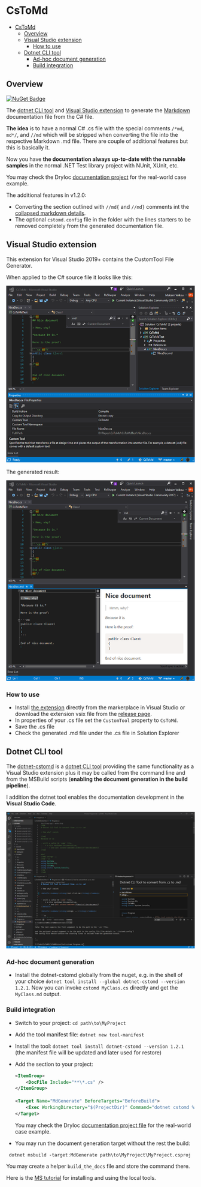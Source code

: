 # CsToMd

- [CsToMd](#cstomd)
  - [Overview](#overview)
  - [Visual Studio extension](#visual-studio-extension)
    - [How to use](#how-to-use)
  - [Dotnet CLI tool](#dotnet-cli-tool)
    - [Ad-hoc document generation](#ad-hoc-document-generation)
    - [Build integration](#build-integration)

## Overview

[![NuGet Badge](https://buildstats.info/nuget/dotnet-cstomd)](https://www.nuget.org/packages/dotnet-cstomd)

The [dotnet CLI tool](https://www.nuget.org/packages/dotnet-cstomd) and [Visual Studio extension](https://marketplace.visualstudio.com/items?itemName=dadhi.cstomd123) to generate the [Markdown](https://guides.github.com/features/mastering-markdown) documentation file from the C# file.

**The idea** is to have a normal C# .cs file with the special comments `/*md`, `md*/`, and `//md` which will be stripped when converting the file into the respective Markdown .md file. There are couple of additional features but this is basically it. 

Now you have **the documentation always up-to-date with the runnable samples** in the normal .NET Test library project with NUnit, XUnit, etc.

You may check the DryIoc [documentation project](https://github.com/dadhi/DryIoc/tree/master/docs/DryIoc.Docs) for the real-world case example.

The additional features in v1.2.0:

- Converting the section outlined with `//md{` and `//md}` comments int the [collapsed markdown details](https://gist.github.com/pierrejoubert73/902cc94d79424356a8d20be2b382e1ab).
- The optional `cstomd.config` file in the folder with the lines starters to be removed completely from the generated documentation file.


## Visual Studio extension

This extension for Visual Studio 2019+ contains the CustomTool File Generator.

When applied to the C# source file it looks like this:

![VS file properties](screen1.png)


The generated result:

![VS result](screen2.png)


### How to use

- Install [the extension](https://marketplace.visualstudio.com/items?itemName=dadhi.cstomd123) directly from the markerplace in Visual Studio or download the extension vsix file from the [release page](https://github.com/dadhi/CsToMd/releases).
- In properties of your .cs file set the `CustomTool` property to `CsToMd`.
- Save the .cs file
- Check the generated .md file under the .cs file in Solution Explorer


## Dotnet CLI tool

The [dotnet-cstomd](https://www.nuget.org/packages/dotnet-cstomd) is a [dotnet CLI tool](https://docs.microsoft.com/en-us/dotnet/core/tools/) providing the same functionality as a Visual Studio extension plus it may be called from the command line and from the MSBuild scripts (**enabling the document generation in the build pipeline**).

I addition the dotnet tool enables the documentation development in the **Visual Studio Code**.


![VSCode usage](screen3.png)


### Ad-hoc document generation

- Install the dotnet-cstomd globally from the nuget, e.g. in the shell of your choice `dotnet tool install --global dotnet-cstomd --version 1.2.1`. Now you can invoke `cstomd MyClass.cs` directly and get the `MyClass.md` output.

### Build integration

  * Switch to your project: `cd path\to\MyProject`
  * Add the tool manifest file: `dotnet new tool-manifest`
  * Install the tool: `dotnet tool install dotnet-cstomd --version 1.2.1` (the manifest file will be updated and later used for restore)
  * Add the section to your project:

    ```xml
    <ItemGroup>
        <DocFile Include="**\*.cs" />
    </ItemGroup>

    <Target Name="MdGenerate" BeforeTargets="BeforeBuild">
        <Exec WorkingDirectory="$(ProjectDir)" Command="dotnet cstomd %(DocFile.Identity)" />
    </Target>
    ```
    You may check the DryIoc [documentation project file](https://github.com/dadhi/DryIoc/blob/6f466ee1b4fde548c7211ecb0a54655011f69e57/docs/DryIoc.Docs/DryIoc.Docs.csproj#L26) for the real-world case example.

  * You may run the document generation target without the rest the build:
   ```
    dotnet msbuild -target:MdGenerate path\to\MyProject\MyProject.csproj
   ```
   You may create a helper `build_the_docs` file and store the command there.

  
  Here is the [MS tutorial](https://docs.microsoft.com/en-us/dotnet/core/tools/local-tools-how-to-use#:~:text=Create%20a%20manifest%20file,-To%20install%20a&text=The%20output%20indicates%20successful%20creation%20of%20the%20file.&text=The%20template%20%22Dotnet%20local%20tool%20manifest%20file%22%20was%20created%20successfully.&text=The%20tools%20listed%20in%20a,the%20one%20that%20contains%20the%20.) for installing and using the local tools.
 

